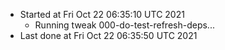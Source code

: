   - Started at Fri Oct 22 06:35:10 UTC 2021
    - Running tweak 000-do-test-refresh-deps...
  - Last done at Fri Oct 22 06:35:50 UTC 2021
